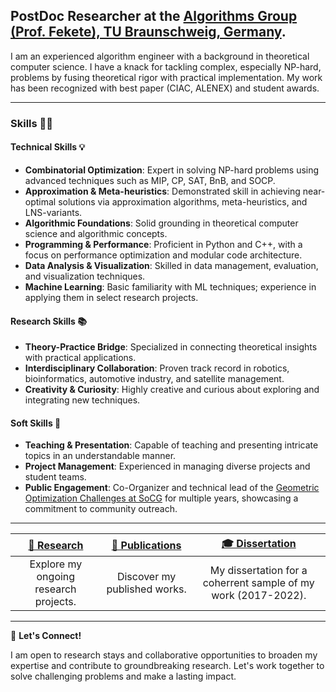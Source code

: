 **PostDoc Researcher at the [Algorithms Group (Prof. Fekete), TU Braunschweig, Germany](https://www.ibr.cs.tu-bs.de/alg/).**
---

I am an experienced algorithm engineer with a background in theoretical computer science.
I have a knack for tackling complex, especially NP-hard, problems by fusing theoretical rigor with practical implementation.
My work has been recognized with best paper (CIAC, ALENEX) and student awards.

---

### Skills 👩‍💻

#### Technical Skills 💡
- **Combinatorial Optimization**: Expert in solving NP-hard problems using advanced techniques such as MIP, CP, SAT, BnB, and SOCP.
- **Approximation & Meta-heuristics**: Demonstrated skill in achieving near-optimal solutions via approximation algorithms, meta-heuristics, and LNS-variants.
- **Algorithmic Foundations**: Solid grounding in theoretical computer science and algorithmic concepts.
- **Programming & Performance**: Proficient in Python and C++, with a focus on performance optimization and modular code architecture.
- **Data Analysis & Visualization**: Skilled in data management, evaluation, and visualization techniques.
- **Machine Learning**: Basic familiarity with ML techniques; experience in applying them in select research projects.

#### Research Skills 📚
- **Theory-Practice Bridge**: Specialized in connecting theoretical insights with practical applications.
- **Interdisciplinary Collaboration**: Proven track record in robotics, bioinformatics, automotive industry, and satellite management.
- **Creativity & Curiosity**: Highly creative and curious about exploring and integrating new techniques.

#### Soft Skills 🤝
- **Teaching & Presentation**: Capable of teaching and presenting intricate topics in an understandable manner.
- **Project Management**: Experienced in managing diverse projects and student teams.
- **Public Engagement**: Co-Organizer and technical lead of the [Geometric Optimization Challenges at SoCG](https://cgshop.ibr.cs.tu-bs.de/) for multiple years, showcasing a commitment to community outreach.

---

| [🔬 Research](https://krupke.cc/projects/) | [📖 Publications](https://scholar.google.de/citations?user=rZ4784MAAAAJ&hl=en) | [🎓 Dissertation](https://krupke.cc/assets/pdf/dissertation_veroeffentlichung.pdf) |
|:--------------------------------------------------------------:|:--------------------------------------------------------------------------------------------:|:----------------------------------------------------------------------------------:|
| Explore my ongoing research projects. | Discover my published works. | My dissertation for a coherrent sample of my work (2017-2022). |

---

🤝 **Let's Connect!**

I am open to research stays and collaborative opportunities to broaden my expertise and contribute to groundbreaking research. Let's work together to solve challenging problems and make a lasting impact.

